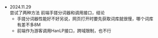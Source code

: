 - 2024.11.29  
尝试了两种方法 前端手搓分词器和调用接口，结论  
  - 手搓分词器性能好不好另说，网页打开时要先获取词库就很慢，哪个词库有差不多8M  
  - 前端作为游客调用HanLP接口，跨域限制，也不行  
